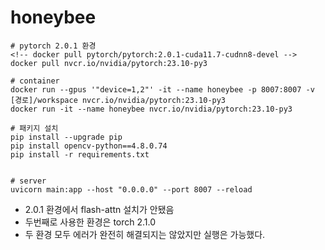 # honeybee

```
# pytorch 2.0.1 환경
<!-- docker pull pytorch/pytorch:2.0.1-cuda11.7-cudnn8-devel -->
docker pull nvcr.io/nvidia/pytorch:23.10-py3

# container
docker run --gpus '"device=1,2"' -it --name honeybee -p 8007:8007 -v [경로]/workspace nvcr.io/nvidia/pytorch:23.10-py3
docker run -it --name honeybee nvcr.io/nvidia/pytorch:23.10-py3

# 패키지 설치
pip install --upgrade pip
pip install opencv-python==4.8.0.74
pip install -r requirements.txt


# server
uvicorn main:app --host "0.0.0.0" --port 8007 --reload
```

- 2.0.1 환경에서 flash-attn 설치가 안됐음
- 두번째로 사용한 환경은 torch 2.1.0
- 두 환경 모두 에러가 완전히 해결되지는 않았지만 실행은 가능했다.
